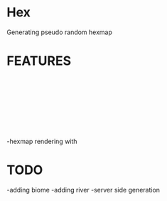 Hex
===

Generating pseudo random hexmap

FEATURES
====

-hexmap rendering with <svg> with d3.js
-PRNG with alea.js
-noise with simplex-noise.js
-shape with nurbs(three.js)

TODO
===
-adding biome
-adding river
-server side generation
